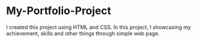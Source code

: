 # My-Portfolio-Project
I created this project using HTML and CSS. In this project, I showcasing my achievement, skills and other things through simple web page.
